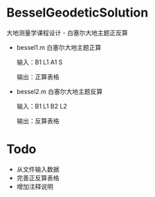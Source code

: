 # BesselGeodeticSolution
大地测量学课程设计 - 白塞尔大地主题正反算

- bessel1.m 白塞尔大地主题正算

  输入：B1 L1 A1 S

  输出：正算表格

- bessel2.m 白塞尔大地主题反算

  输入：B1 L1 B2 L2

  输出：反算表格

# Todo

- 从文件输入数据
- 完善正反算表格
- 增加注释说明

